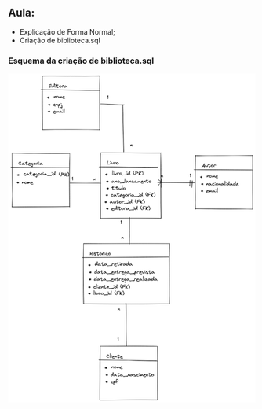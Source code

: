 ## Aula:

- Explicação de Forma Normal;
- Criação de biblioteca.sql

### Esquema da criação de biblioteca.sql

![image](esquema.png)